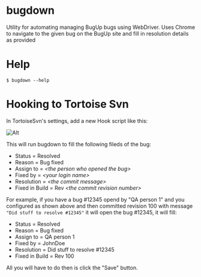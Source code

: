 ﻿# bugdown

Utility for automating managing BugUp bugs using WebDriver. Uses Chrome to navigate to the given bug on the BugUp site and fill in resolution details as provided

# Help
```
$ bugdown --help 
```

# Hooking to Tortoise Svn

In TortoiseSvn's settings, add a new Hook script like this:

![Alt](http://i.imgur.com/QQiAQAd.png "Hook type='Post-Commit hook', Working copy path='C:\\svn-sources\\working-copy', Command LIne to Execute='cmd.exe /c bugdown resolveBug --bySvn -l JohnDoe -p \"s3cr3tPwd\"'")

This will run bugdown to fill the following fileds of the bug: 

* Status = Resolved
* Reason = Bug fixed
* Assign to = _\<the person who opened the bug\>_ 
* Fixed by = _\<your login name\>_
* Resolution = _\<the commit message\>_
* Fixed in Build = Rev _\<the commit revision number\>_

For example, if you have a bug #12345 opend by "QA person 1" and you configured as shown above and then committed revision 100 with message `"Did stuff to resolve #12345"` it will open the bug #12345, it will fill:

* Status = Resolved
* Reason = Bug fixed
* Assign to = QA person 1
* Fixed by = JohnDoe
* Resolution = Did stuff to resolve #12345
* Fixed in Build = Rev 100

All you will have to do then is click the "Save" button. 

